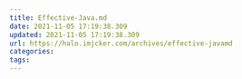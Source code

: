 ```yaml
---
title: Effective-Java.md
date: 2021-11-05 17:19:38.309
updated: 2021-11-05 17:19:38.309
url: https://halo.imjcker.com/archives/effective-javamd
categories: 
tags: 
---
```



